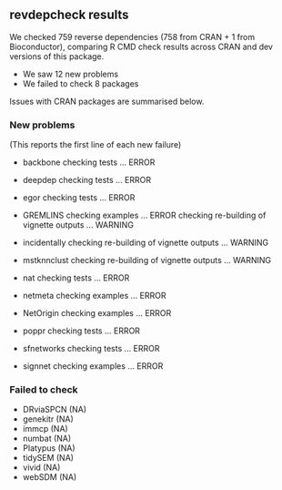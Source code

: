 ## revdepcheck results

We checked 759 reverse dependencies (758 from CRAN + 1 from Bioconductor), comparing R CMD check results across CRAN and dev versions of this package.

 * We saw 12 new problems
 * We failed to check 8 packages

Issues with CRAN packages are summarised below.

### New problems
(This reports the first line of each new failure)

* backbone
  checking tests ... ERROR

* deepdep
  checking tests ... ERROR

* egor
  checking tests ... ERROR

* GREMLINS
  checking examples ... ERROR
  checking re-building of vignette outputs ... WARNING

* incidentally
  checking re-building of vignette outputs ... WARNING

* mstknnclust
  checking re-building of vignette outputs ... WARNING

* nat
  checking tests ... ERROR

* netmeta
  checking examples ... ERROR

* NetOrigin
  checking examples ... ERROR

* poppr
  checking tests ... ERROR

* sfnetworks
  checking tests ... ERROR

* signnet
  checking examples ... ERROR

### Failed to check

* DRviaSPCN (NA)
* genekitr  (NA)
* immcp     (NA)
* numbat    (NA)
* Platypus  (NA)
* tidySEM   (NA)
* vivid     (NA)
* webSDM    (NA)
